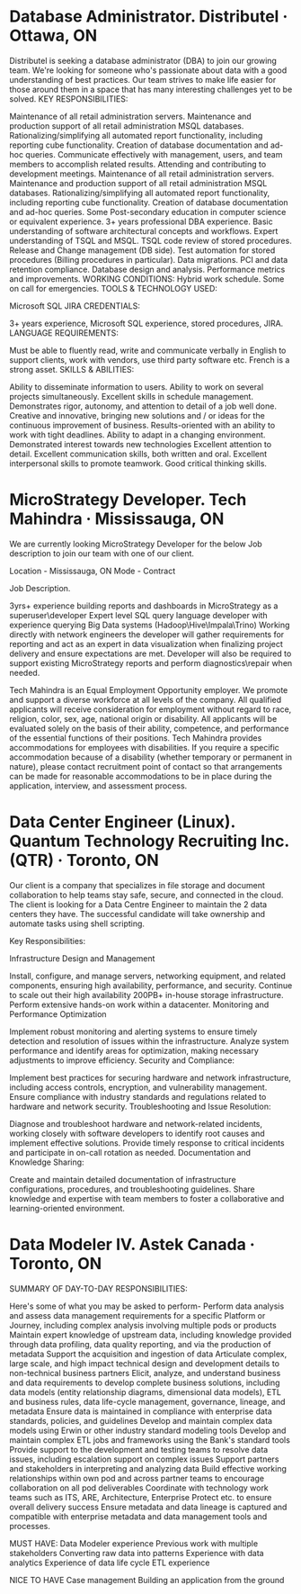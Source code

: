 # Database Administrator. Distributel · Ottawa, ON

Distributel is seeking a database administrator (DBA) to join our growing team. We're looking for someone who's passionate about data with a good understanding of best practices. Our team strives to make life easier for those around them in a space that has many interesting challenges yet to be solved.
KEY RESPONSIBILITIES:

Maintenance of all retail administration servers.
Maintenance and production support of all retail administration MSQL databases.
Rationalizing/simplifying all automated report functionality, including reporting cube functionality.
Creation of database documentation and ad-hoc queries.
Communicate effectively with management, users, and team members to accomplish related results.
Attending and contributing to development meetings.
Maintenance of all retail administration servers.
Maintenance and production support of all retail administration MSQL databases.
Rationalizing/simplifying all automated report functionality, including reporting cube functionality.
Creation of database documentation and ad-hoc queries.
Some Post-secondary education in computer science or equivalent experience.
3+ years professional DBA experience.
Basic understanding of software architectural concepts and workflows.
Expert understanding of TSQL and MSQL.
TSQL code review of stored procedures.
Release and Change management (DB side).
Test automation for stored procedures (Billing procedures in particular).
Data migrations.
PCI and data retention compliance.
Database design and analysis. Performance metrics and improvements.
WORKING CONDITIONS: 
Hybrid work schedule.
Some on call for emergencies.
TOOLS & TECHNOLOGY USED: 

Microsoft SQL
JIRA
CREDENTIALS: 

3+ years experience, Microsoft SQL experience, stored procedures, JIRA.
LANGUAGE REQUIREMENTS: 

Must be able to fluently read, write and communicate verbally in English to support clients, work with vendors, use third party software etc.
French is a strong asset.
SKILLS & ABILITIES: 

Ability to disseminate information to users.
Ability to work on several projects simultaneously.
Excellent skills in schedule management.
Demonstrates rigor, autonomy, and attention to detail of a job well done.
Creative and innovative, bringing new solutions and / or ideas for the continuous improvement of business.
Results-oriented with an ability to work with tight deadlines.
Ability to adapt in a changing environment.
Demonstrated interest towards new technologies
Excellent attention to detail.
Excellent communication skills, both written and oral.
Excellent interpersonal skills to promote teamwork.
Good critical thinking skills.

# MicroStrategy Developer. Tech Mahindra · Mississauga, ON

We are currently looking MicroStrategy Developer for the below Job description to join our team with one of our client.


Location - Mississauga, ON
Mode - Contract


Job Description.


3yrs+ experience building reports and dashboards in MicroStrategy as a superuser\developer
Expert level SQL query language developer with experience querying Big Data systems (Hadoop\Hive\Impala\Trino)
Working directly with network engineers the developer will gather requirements for reporting and act as an expert in data visualization when finalizing project delivery and ensure expectations are met. 
Developer will also be required to support existing MicroStrategy reports and perform diagnostics\repair when needed.


Tech Mahindra is an Equal Employment Opportunity employer. We promote and support a diverse workforce at all levels of the company. All qualified applicants will receive consideration for employment without regard to race, religion, color, sex, age, national origin or disability. All applicants will be evaluated solely on the basis of their ability, competence, and performance of the essential functions of their positions. Tech Mahindra provides accommodations for employees with disabilities. If you require a specific accommodation because of a disability (whether temporary or permanent in nature), please contact recruitment point of contact so that arrangements can be made for reasonable accommodations to be in place during the application, interview, and assessment process.

# Data Center Engineer (Linux). Quantum Technology Recruiting Inc. (QTR) · Toronto, ON

Our client is a company that specializes in file storage and document collaboration to help teams stay safe, secure, and connected in the cloud. The client is looking for a Data Centre Engineer to maintain the 2 data centers they have. The successful candidate will take ownership and automate tasks using shell scripting.


Key Responsibilities:

Infrastructure Design and Management

Install, configure, and manage servers, networking equipment, and related components, ensuring high availability, performance, and security.
Continue to scale out their high availability 200PB+ in-house storage infrastructure. Perform extensive hands-on work within a datacenter.
Monitoring and Performance Optimization

Implement robust monitoring and alerting systems to ensure timely detection and resolution of issues within the infrastructure.
Analyze system performance and identify areas for optimization, making necessary adjustments to improve efficiency.
Security and Compliance:

Implement best practices for securing hardware and network infrastructure, including access controls, encryption, and vulnerability management.
Ensure compliance with industry standards and regulations related to hardware and network security.
Troubleshooting and Issue Resolution:

Diagnose and troubleshoot hardware and network-related incidents, working closely with software developers to identify root causes and implement effective solutions.
Provide timely response to critical incidents and participate in on-call rotation as needed.
Documentation and Knowledge Sharing:

Create and maintain detailed documentation of infrastructure configurations, procedures, and troubleshooting guidelines.
Share knowledge and expertise with team members to foster a collaborative and learning-oriented environment.

# Data Modeler IV. Astek Canada · Toronto, ON

SUMMARY OF DAY-TO-DAY RESPONSIBILITIES:


Here's some of what you may be asked to perform- Perform data analysis and assess data management requirements for a specific Platform or Journey, including complex analysis involving multiple pods or products 
Maintain expert knowledge of upstream data, including knowledge provided through data profiling, data quality reporting, and via the production of metadata 
Support the acquisition and ingestion of data Articulate complex, large scale, and high impact technical design and development details to non-technical business partners 
Elicit, analyze, and understand business and data requirements to develop complete business solutions, including data models (entity relationship diagrams, dimensional data models), ETL and business rules, data life-cycle management, governance, lineage, and metadata 
Ensure data is maintained in compliance with enterprise data standards, policies, and guidelines 
Develop and maintain complex data models using Erwin or other industry standard modeling tools 
Develop and maintain complex ETL jobs and frameworks using the Bank's standard tools 
Provide support to the development and testing teams to resolve data issues, including escalation support on complex issues 
Support partners and stakeholders in interpreting and analyzing data 
Build effective working relationships within own pod and across partner teams to encourage collaboration on all pod deliverables 
Coordinate with technology work teams such as ITS, ARE, Architecture, Enterprise Protect etc. to ensure overall delivery success 
Ensure metadata and data lineage is captured and compatible with enterprise metadata and data management tools and processes.


MUST HAVE:
Data Modeler experience
Previous work with multiple stakeholders
Converting raw data into patterns
Experience with data analytics
Experience of data life cycle
ETL experience


NICE TO HAVE
Case management
Building an application from the ground